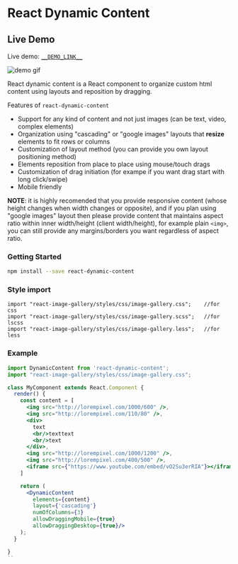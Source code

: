React Dynamic Content
===================

## Live Demo
Live demo: [`__DEMO_LINK__`](__DEMO_LINK__)

![demo gif](__GIF_LINK__)

React dynamic content is a React component to organize custom html content using layouts and reposition by dragging.

Features of `react-dynamic-content`
* Support for any kind of content and not just images (can be text, video, complex elements)
* Organization using "cascading" or "google images" layouts that **resize** elements to fit rows or columns
* Customization of layout method (you can provide you own layout positioning method)
* Elements reposition from place to place using mouse/touch drags
* Customization of drag initiation (for exampe if you want drag start with long click/swipe)
* Mobile friendly

**NOTE**: it is highly recomended that you provide responsive content (whose height changes when width changes or opposite), and if you plan using "google images" layout then please provide content that maintains aspect ratio within inner width/height (client width/height), for example plain `<img>`, you can still provide any margins/borders you want regardless of aspect ratio.

### Getting Started

```bash
npm install --save react-dynamic-content
```

### Style import

```
import "react-image-gallery/styles/css/image-gallery.css";    //for css
import "react-image-gallery/styles/css/image-gallery.scss";   //for lscss
import "react-image-gallery/styles/css/image-gallery.less";   //for less
```

### Example

```jsx
import DynamicContent from 'react-dynamic-content';
import "react-image-gallery/styles/css/image-gallery.css"; 

class MyComponent extends React.Component {
  render() {
    const content = [
      <img src="http://lorempixel.com/1000/600" />,
      <img src="http://lorempixel.com/110/80" />,
      <div>
        text
        <br/>texttext
        <br/>text
      </div>,
      <img src="http://lorempixel.com/1000/1200" />,
      <img src="http://lorempixel.com/400/500" />,
      <iframe src={"https://www.youtube.com/embed/vO2Su3erRIA"}></iframe>
    ]

    return (
      <DynamicContent
        elements={content}
        layout={'cascading'}
        numOfColumns={3}
        allowDraggingMobile={true}
        allowDraggingDesktop={true}/>
    );
  }

}
``
